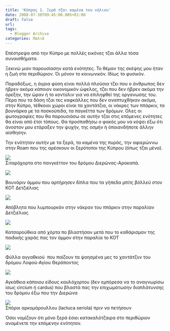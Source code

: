 ```yaml
---
title: 'Κύπρος 1. Ξερά τζαι καμένα του νήλιου'
date: 2008-07-30T09:45:00.005+01:00
draft: false
url: 
tags:
  - Blogger Archive
categories: Παλιά
---
```


Επέστρεψα από την Κύπρο με πολλές εικόνες τζαι άλλα τόσα συναισθήματα.  
  
Ξεκινώ μιαν παρουσίασην κατά ενότητες. Το θέμαν της σκέψης μου ήταν η ζωή στο περιθώριον. Όι μόνον το κοινωνικόν. Ιδίως το φυσικόν.  
  
Παραδόξως, η άγρια φύση είναι πολλά πλούσια τζει που ο άνθρωπος δεν ήβρεν ακόμα κάποιον οικονομικόν ώφελος, τζει που δεν ήβρεν ακόμα την όρεξην, την ώραν ή το κοντύλιν για να επιληφθεί της οργανωσης του. Πέρα που τα δάση τζαι τες καφκάλλες που δεν αναπτυχθήκαν ακόμα, στην Κύπρο, τέθκοιοι χώροι είναι τα χαντάτζια, οι νάκρες των ππάρκιν, τα βουνάρκα με τα ποσκούπιδα, τα παγκέττα των δρόμων. Ολες οι φωτογραφίες που θα παρουσιάσω σε αυτήν τζαι στις επόμενες ενότητες θα είναι από έτσι τόπους. Θα προσπαθήσω ο φακός μου να κόψει έξω ότι άνοστον μου ετάραξεν την ψυχήν, της οσμήν ή όποιανδήποτε άλλην αίσθησην.  
  
Την ενότηταν αυτήν με τα ξερά, τα καμένα της πυράς, την αφιερώννω στην Roam που της αρέσκουν οι ξερότοποι της Κύπρου (όπως τζαι μένα). 

  
[![](https://blogger.googleusercontent.com/img/b/R29vZ2xl/AVvXsEgzvHzmYBJE1lZ23S75A5o5Go4SMI9gl0MQlrFyHELFIypPladA5tNNpBudJditSJjozXNOa77FaakSRf6tzrCdz1PkrNRzBhQ2VEWcCKBeoVGfkNiFJbYhUhJrMDsUuvhMPbUU7SY7VV4/s400/DSCN7761.JPG)](https://blogger.googleusercontent.com/img/b/R29vZ2xl/AVvXsEgzvHzmYBJE1lZ23S75A5o5Go4SMI9gl0MQlrFyHELFIypPladA5tNNpBudJditSJjozXNOa77FaakSRf6tzrCdz1PkrNRzBhQ2VEWcCKBeoVGfkNiFJbYhUhJrMDsUuvhMPbUU7SY7VV4/s1600-h/DSCN7761.JPG)  
Σιταρόχορτα στο πανγκέττον του δρόμου Διερώνας-Αρακαπά.

  
[![](https://blogger.googleusercontent.com/img/b/R29vZ2xl/AVvXsEjk4Z5k_LsdqDgkT1i38BilIBaq7p59XfIVudvvqFKpCO24OiBvJuH4XVx5R3nN7V1uhVXIdMprPFH1fH1kLSi4NUATfD_qyGWx-tFO_UgVTDa5T-4dFtgIiL_joN_XG9duaSNMl0aV6T4/s400/DSCN7579.JPG)](https://blogger.googleusercontent.com/img/b/R29vZ2xl/AVvXsEjk4Z5k_LsdqDgkT1i38BilIBaq7p59XfIVudvvqFKpCO24OiBvJuH4XVx5R3nN7V1uhVXIdMprPFH1fH1kLSi4NUATfD_qyGWx-tFO_UgVTDa5T-4dFtgIiL_joN_XG9duaSNMl0aV6T4/s1600-h/DSCN7579.JPG)

Βουνάριν άμμου που αρτήρησεν δίπλα που τα γήπεδα μπίτς βόλλεϋ στον ΚΟΤ Δετζιέλιας

  
[![](https://blogger.googleusercontent.com/img/b/R29vZ2xl/AVvXsEgATCwUagQ3uINkDFI1jKeQuQj90972roP9xZ8gJJNbTF-0O-6GCwtJzXNgKasATufitRU4-6cfsNTLmPdqDchdZyibJUNrdhJg7-dI9S2Xeuqvguj1gezCwoxyC40xlXVcDSalgN5vvd0/s400/DSCN7651.JPG)](https://blogger.googleusercontent.com/img/b/R29vZ2xl/AVvXsEgATCwUagQ3uINkDFI1jKeQuQj90972roP9xZ8gJJNbTF-0O-6GCwtJzXNgKasATufitRU4-6cfsNTLmPdqDchdZyibJUNrdhJg7-dI9S2Xeuqvguj1gezCwoxyC40xlXVcDSalgN5vvd0/s1600-h/DSCN7651.JPG)

Απόβλητα που λυμπουρκάν στην νάκραν του ππάρκιν στην παραλίαν Δετζιέλιας

  
[![](https://blogger.googleusercontent.com/img/b/R29vZ2xl/AVvXsEiExZsqvGTw1ZFgcaHrbv4uFyW9m_z32uEdWGqqn2A9aqZEq__PhTYfWQNI6LuMmzV4b7p2AxMWygaa1vGu5gumVhaDyOuCj6UtBYN6J_IaUD4HSmWUSlBUFiKzK0tpX_mzJMymAay5kIM/s400/DSCN7687.JPG)](https://blogger.googleusercontent.com/img/b/R29vZ2xl/AVvXsEiExZsqvGTw1ZFgcaHrbv4uFyW9m_z32uEdWGqqn2A9aqZEq__PhTYfWQNI6LuMmzV4b7p2AxMWygaa1vGu5gumVhaDyOuCj6UtBYN6J_IaUD4HSmWUSlBUFiKzK0tpX_mzJMymAay5kIM/s1600-h/DSCN7687.JPG)

Κατσαρούθκια από χόρτα πο βλαστήσαν μετά που το καθάρισμαν της παιδικής χαράς πας τον άμμον στην παραλία το ΚΟΤ

  
[![](https://blogger.googleusercontent.com/img/b/R29vZ2xl/AVvXsEjVpSvCqOjz9J_v3XX0Qxq6dcwTqMifBbNGHah6rTaeStCDjspeVblYY5dLYUTdOrrB2iCiepDixFo-_Nd_53EoKXeAdDyjW6Yi1Vp02WOHHGamzFnjExKZas_-O-IERkBfK75WHGXcZcI/s400/DSCN7804.JPG)](https://blogger.googleusercontent.com/img/b/R29vZ2xl/AVvXsEjVpSvCqOjz9J_v3XX0Qxq6dcwTqMifBbNGHah6rTaeStCDjspeVblYY5dLYUTdOrrB2iCiepDixFo-_Nd_53EoKXeAdDyjW6Yi1Vp02WOHHGamzFnjExKZas_-O-IERkBfK75WHGXcZcI/s1600-h/DSCN7804.JPG)

Φύλλα αγγαθκιού  που παίζουν τα ψοησμένα μες το χαντάτζιιν του δρόμου Λοφού-Αγίου Θεράποντος

  
  
[![](https://blogger.googleusercontent.com/img/b/R29vZ2xl/AVvXsEi9CvkRwm7BURggdrmTwrINbXRw0nWl7OPVRRrzZ_Fo9i8loH5jPbDHvAgZ-iv2Ik8nHyseTbLl7tWT9kTDcqdYqFuHHSpDIq5Y5Pb2NypuGSJ0YoR3kvMxhlt4Yzk6DpNs4jXTnoTBLKk/s400/DSCN7780.JPG)](https://blogger.googleusercontent.com/img/b/R29vZ2xl/AVvXsEi9CvkRwm7BURggdrmTwrINbXRw0nWl7OPVRRrzZ_Fo9i8loH5jPbDHvAgZ-iv2Ik8nHyseTbLl7tWT9kTDcqdYqFuHHSpDIq5Y5Pb2NypuGSJ0YoR3kvMxhlt4Yzk6DpNs4jXTnoTBLKk/s1600-h/DSCN7780.JPG)

Αγκάθκια κάποιου είδους καυλόχορτου (δεν εμπόρεσα να το αναγνωρίσω ίσως circium ή cardus) που βλαστά πας την επιχωμάτωσην διαπλάτυνσης του δρόμου έξω που την Διερώνα

  
[![](https://blogger.googleusercontent.com/img/b/R29vZ2xl/AVvXsEi8Tv_Ywn9ntDhYdnQ2CCpRYUAwRnBbYqzk4A_3rrpe57xb3U1r14a6SiDZEjkH2hvayEv9DP71qkjjoWpMuIj9exZ_4mcWlehVmX3n7cEADk7WhpM-5vMxBwdnITgvBgbMPIKWkCsmMr4/s400/DSCN7459.JPG)](https://blogger.googleusercontent.com/img/b/R29vZ2xl/AVvXsEi8Tv_Ywn9ntDhYdnQ2CCpRYUAwRnBbYqzk4A_3rrpe57xb3U1r14a6SiDZEjkH2hvayEv9DP71qkjjoWpMuIj9exZ_4mcWlehVmX3n7cEADk7WhpM-5vMxBwdnITgvBgbMPIKWkCsmMr4/s1600-h/DSCN7459.JPG)  
Σπόροι αρκομάρουλλου (lactuca seriola) πριν να πετήσουν

  

Όσοι νομίζουν ότι μόνο ξερά έσιει κατακαλότζαιρα στο περιθώριον αναμένετε την επόμενην ενότηταν.
